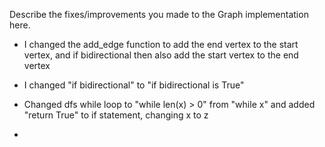 Describe the fixes/improvements you made to the Graph implementation here.

- I changed the add_edge function to add the end vertex to the start vertex, and if bidirectional then also add the start vertex to the end vertex

- I changed "if bidirectional" to "if bidirectional is True"

- Changed dfs while loop to "while len(x) > 0" from "while x" and added "return True" to if statement, changing x to z

- 
